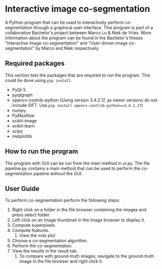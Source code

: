 # Interactive image co-segmentation
A Python program that can be used to interactively perform co-segmentation through a graphical user interface. This program is part of a collaborative Bachelor's project between Marco Lu & Niek de Vries. More information about the program can be found in the Bachelor's theses "Interactive image co-segmentation" and "User-driven image co-segmentation" by Marco and Niek respectively.

## Required packages
This section lists the packages that are required to run the program. This could be done using `pip install`.
* PyQt 5
* pyqtgraph
* opencv-contrib-python (Using version 3.4.2.17, as newer versions do not include SIFT. Use `pip install opencv-contrib-python==3.4.2.17`)
* numpy
* PyMaxflow
* scikit-image
* scikit-learn
* scipy
* matplotlib

## How to run the program
The program with GUI can be run from the main method in ui.py.
The file pipeline.py contains a main method that can be used to perform the co-segmentation pipeline without the GUI.

## User Guide
To perform co-segmentation perform the following steps:
1. Right click on a folder in the file browser containing the images and press select folder.
1. Left click on an image thumbnail in the image browser to display it.
1. Compute superpixels.
1. Compute features.
   1. View the mds plot
1. Choose a co-segmentation algorithm.
1. Perform the co-segmentation.
1. View the results in the result tab.
   1. To compare with ground-truth images, navigate to the ground-truth image in the file browser and right click it.
